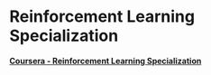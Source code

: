 # Reinforcement Learning Specialization
**[Coursera - Reinforcement Learning Specialization](https://www.coursera.org/specializations/reinforcement-learning)**
